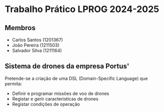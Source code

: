 # Trabalho Prático LPROG 2024-2025

## Membros
* Carlos Santos (1201367)
* João Pereira (1211503)
* Salvador Silva (1211164)

## Sistema de drones da empresa Portus'

Pretende-se a criação de uma DSL (Domain-Specific Language) que permita:
* Definir e programar missões de voo de drones
* Registar e gerir caracteristicas de drones 
* Registar condições de operação